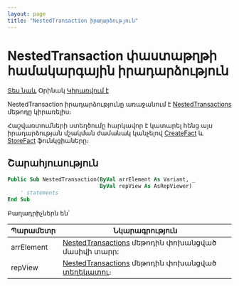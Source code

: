 ```yaml
---
layout: page
title: "NestedTransaction իրադարձություն"
---
```


# NestedTransaction փաստաթղթի համակարգային իրադարձություն

[Տես նաև](../scriptstproced.md) Օրինակ [Կիրառվում է](../Defs/doc.md)

NestedTransaction իրադարձությունը առաջանում է [NestedTransactions](../Functions/ASDOC/NestedTransactions.md) մեթոդը կիրառելիս։ 

Հաշվառտումների ստեղծումը հարկավոր է կատարել հենց այս իրադարձության մշակման ժամանակ կանչելով [CreateFact](../Functions/Functions/AccManagement/CreateFact.html) և [StoreFact](../Functions/ASDOC/StoreFact.md) ֆունկցիաները։ 

## Շարահյուսություն

``` vb
Public Sub NestedTransaction(ByVal arrElement As Variant, _
                             ByVal repView As AsRepViewer)
    ' statements
End Sub
```

Բաղադրիչներն են՝

| Պարամետր | Նկարագրություն |
|--|--|
| arrElement | [NestedTransactions](../Functions/ASDOC/NestedTransactions.md) մեթոդին փոխանցված մասիվի տարր: |
| repView | [NestedTransactions](../Functions/ASDOC/NestedTransactions.md) մեթոդին փոխանցված [տեղեկատու](../Functions/AsRepViewer.md)։ |
